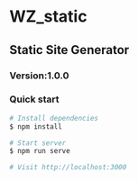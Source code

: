 # WZ_static

## Static Site Generator

### Version:1.0.0

### Quick start

```sh
# Install dependencies
$ npm install
```

```sh
# Start server
$ npm run serve

# Visit http://localhost:3000
```
